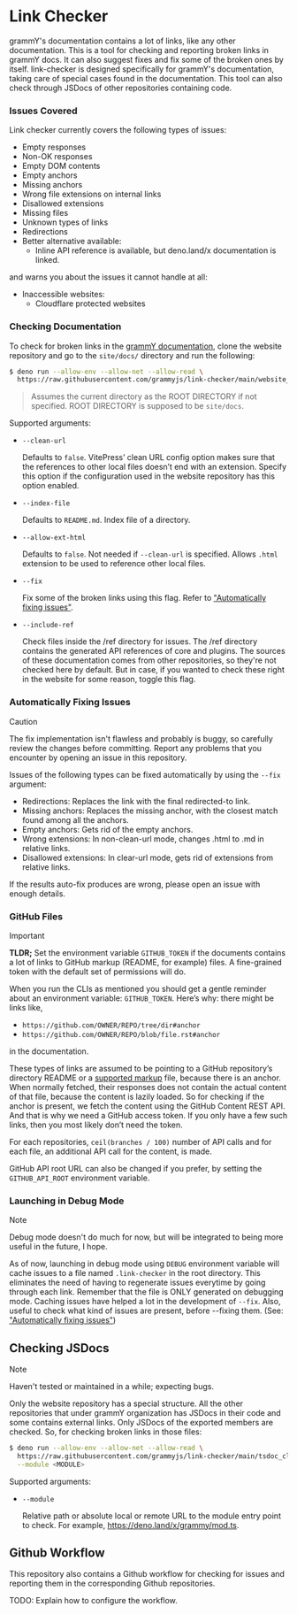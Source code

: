 # Link Checker

grammY's documentation contains a lot of links, like any other documentation.
This is a tool for checking and reporting broken links in grammY docs.
It can also suggest fixes and fix some of the broken ones by itself.
link-checker is designed specifically for grammY's documentation, taking care of special cases found in the documentation.
This tool can also check through JSDocs of other repositories containing code.

### Issues Covered

Link checker currently covers the following types of issues:

- Empty responses
- Non-OK responses
- Empty DOM contents
- Empty anchors
- Missing anchors
- Wrong file extensions on internal links
- Disallowed extensions
- Missing files
- Unknown types of links
- Redirections
- Better alternative available:
  - Inline API reference is available, but deno.land/x documentation is linked.

and warns you about the issues it cannot handle at all:

- Inaccessible websites:
  - Cloudflare protected websites

### Checking Documentation

To check for broken links in the [grammY documentation](https://github.com/grammyjs/website), clone the website repository and go
to the `site/docs/` directory and run the following:

```sh
$ deno run --allow-env --allow-net --allow-read \
  https://raw.githubusercontent.com/grammyjs/link-checker/main/website_cli.ts [ROOT DIRECTORY]
```

> Assumes the current directory as the ROOT DIRECTORY if not specified.
> ROOT DIRECTORY is supposed to be `site/docs`.

Supported arguments:

- `--clean-url`

  Defaults to `false`.
  VitePress’ clean URL config option makes sure that the references to other local files doesn’t end with an extension.
  Specify this option if the configuration used in the website repository has this option enabled.
- `--index-file`

  Defaults to `README.md`.
  Index file of a directory.
- `--allow-ext-html`

  Defaults to `false`.
  Not needed if `--clean-url` is specified.
  Allows `.html` extension to be used to reference other local files.
- `--fix`

  Fix some of the broken links using this flag.
  Refer to ["Automatically fixing issues"](#automatically-fixing-issues).
- `--include-ref`

  Check files inside the /ref directory for issues.
  The /ref directory contains the generated API references of core and plugins.
  The sources of these documentation comes from other repositories, so they're not checked here by default.
  But in case, if you wanted to check these right in the website for some reason, toggle this flag.

### Automatically Fixing Issues

> [!CAUTION]
> The fix implementation isn't flawless and probably is buggy, so carefully review the changes before committing.
> Report any problems that you encounter by opening an issue in this repository.

Issues of the following types can be fixed automatically by using the `--fix` argument:

- Redirections: Replaces the link with the final redirected-to link.
- Missing anchors: Replaces the missing anchor, with the closest match found among all the anchors.
- Empty anchors: Gets rid of the empty anchors.
- Wrong extensions: In non-clean-url mode, changes .html to .md in relative links.
- Disallowed extensions: In clear-url mode, gets rid of extensions from relative links.

If the results auto-fix produces are wrong, please open an issue with enough details.

### GitHub Files

> [!IMPORTANT]
> **TLDR;** Set the environment variable `GITHUB_TOKEN` if the documents contains a lot of links to GitHub markup (README, for example) files.
> A fine-grained token with the default set of permissions will do.

When you run the CLIs as mentioned you should get a gentle reminder about an environment variable: `GITHUB_TOKEN`.
Here’s why: there might be links like,

- `https://github.com/OWNER/REPO/tree/dir#anchor`
- `https://github.com/OWNER/REPO/blob/file.rst#anchor`

in the documentation.

These types of links are assumed to be pointing to a GitHub repository’s directory README or a [supported markup](https://github.com/github/markup/blob/master/README.md#markups) file, because there is an anchor.
When normally fetched, their responses does not contain the actual content of that file, because the content is lazily loaded.
So for checking if the anchor is present, we fetch the content using the GitHub Content REST API.
And that is why we need a GitHub access token. If you only have a few such links, then you most likely don’t need the token.

For each repositories, `ceil(branches / 100)` number of API calls and for each file, an additional API call for the content, is made.

GitHub API root URL can also be changed if you prefer, by setting the `GITHUB_API_ROOT` environment variable.

### Launching in Debug Mode

> [!NOTE]
> Debug mode doesn't do much for now, but will be integrated to being more useful in the future, I hope.

As of now, launching in debug mode using `DEBUG` environment variable will cache issues to a file named `.link-checker` in the root directory.
This eliminates the need of having to regenerate issues everytime by going through each link.
Remember that the file is ONLY generated on debugging mode.
Caching issues have helped a lot in the development of `--fix`.
Also, useful to check what kind of issues are present, before --fixing them.
(See: ["Automatically fixing issues"](#automatically-fixing-issues))

## Checking JSDocs

> [!NOTE]
> Haven't tested or maintained in a while; expecting bugs.

Only the website repository has a special structure.
All the other repositories that under grammY organization has JSDocs in their code and some contains external links.
Only JSDocs of the exported members are checked. So, for checking broken links in those files:

```sh
$ deno run --allow-env --allow-net --allow-read \
  https://raw.githubusercontent.com/grammyjs/link-checker/main/tsdoc_cli.ts \
  --module <MODULE>
```

Supported arguments:

- `--module`

  Relative path or absolute local or remote URL to the module entry point to check. For example,
  https://deno.land/x/grammy/mod.ts.

## Github Workflow

This repository also contains a Github workflow for checking for issues and reporting them in the corresponding Github repositories.

TODO: Explain how to configure the workflow.
